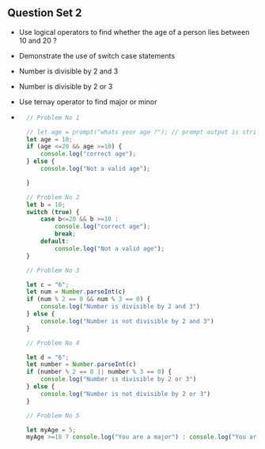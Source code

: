 ## Question Set 2

- Use logical operators to find whether the age of a person lies between 10 and 20 ?
- Demonstrate the use of switch case statements
- Number is divisible by 2 and 3
- Number is divisible by 2 or 3
- Use ternay operator to find major or minor

- ```js
    // Problem No 1

    // let age = prompt("whats your age ?"); // prompt output is string
    let age = 10;
    if (age <=20 && age >=10) {
        console.log("correct age");
    } else {
        console.log("Not a valid age");

    }

    // Problem No 2
    let b = 10;
    switch (true) {
        case b<=20 && b >=10 :
            console.log("correct age");
            break;
        default:
            console.log("Not a valid age");
    }

    // Problem No 3

    let c = "6";
    let num = Number.parseInt(c)
    if (num % 2 == 0 && num % 3 == 0) {
        console.log("Number is divisible by 2 and 3")
    } else {
        console.log("Number is not divisible by 2 and 3")
    }

    // Problem No 4

    let d = "6";
    let number = Number.parseInt(c)
    if (number % 2 == 0 || number % 3 == 0) {
        console.log("Number is divisible by 2 or 3")
    } else {
        console.log("Number is not divisible by 2 or 3")
    }

    // Problem No 5

    let myAge = 5;
    myAge >=18 ? console.log("You are a major") : console.log("You are a minor");
    ```